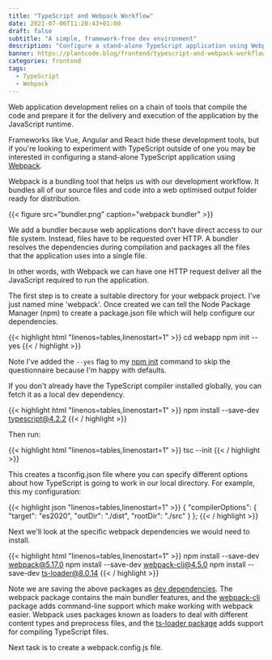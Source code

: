 ```yaml
---
title: "TypeScript and Webpack Workflow"
date: 2021-07-06T11:20:43+01:00
draft: false
subtitle: "A simple, framework-free dev environment"
description: "Configure a stand-alone TypeScript application using Webpack for a simple dev learning environment"
banner: https://plantcode.blog/frontend/typescript-and-webpack-workflow\typescript-and-webpack-workflow.jpg
categories: frontend
tags:
  - TypeScript
  - Webpack
---
```


Web application development relies on a chain of tools that compile the code and prepare it for the delivery and execution of the application by the JavaScript runtime.

Frameworks like Vue, Angular and React hide these development tools, but if you're looking to experiment with TypeScript outside of one you may be interested in configuring a stand-alone TypeScript application using [Webpack](https://webpack.js.org/guides/typescript/).

Webpack is a bundling tool that helps us with our development workflow. It bundles all of our source files and code into a web optimised output folder ready for distribution.

{{< figure src="bundler.png" caption="webpack bundler" >}}

We add a bundler because web applications don't have direct access to our file system. Instead, files have to be requested over HTTP. A bundler resolves the dependencies during compilation and packages all the files that the application uses into a single file.

In other words, with Webpack we can have one HTTP request deliver all the JavaScript required to run the application.

The first step is to create a suitable directory for your webpack project. I've just named mine 'webpack'. Once created we can tell the Node Package Manager (npm) to create a package.json file which will help configure our dependencies.

{{< highlight html "linenos=tables,linenostart=1" >}}
cd webapp
npm init --yes
{{< / highlight >}}

Note I've added the `--yes` flag to my [npm init](https://docs.npmjs.com/cli/v7/commands/npm-init) command to skip the questionnaire because I'm happy with defaults.

If you don't already have the TypeScript compiler installed globally, you can fetch it as a local dev dependency.

{{< highlight html "linenos=tables,linenostart=1" >}}
npm install --save-dev typescript@4.2.2
{{< / highlight >}}

Then run:

{{< highlight html "linenos=tables,linenostart=1" >}}
tsc --init
{{< / highlight >}}

This creates a tsconfig.json file where you can specify different options about how TypeScript is going to work in our local directory. For example, this my configuration:

{{< highlight json "linenos=tables,linenostart=1" >}}
{
"compilerOptions": {
"target": "es2020",
"outDir": "./dist",
"rootDir": "./src"
}
};
{{< / highlight >}}

Next we'll look at the specific webpack dependencies we would need to install.

{{< highlight html "linenos=tables,linenostart=1" >}}
npm install --save-dev webpack@5.17.0
npm install --save-dev webpack-cli@4.5.0
npm install --save-dev ts-loader@8.0.14
{{< / highlight >}}

Note we are saving the above packages as [dev dependencies](https://docs.npmjs.com/specifying-dependencies-and-devdependencies-in-a-package-json-file). The webpack package contains the main bundler features, and the [webpack-cli](https://webpack.js.org/api/cli/) package adds command-line support which make working with webpack easier. Webpack uses packages known as loaders to deal with different content types and preprocess files, and the [ts-loader package](https://github.com/TypeStrong/ts-loader) adds support for compiling TypeScript files.

Next task is to create a webpack.config.js file.
